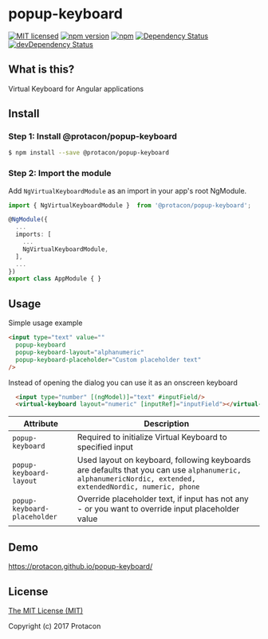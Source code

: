 # popup-keyboard
[![MIT licensed](https://img.shields.io/badge/license-MIT-blue.svg)](LICENSE)
[![npm version](https://badge.fury.io/js/%40protacon%2Fpopup-keyboard.svg)](https://badge.fury.io/js/%40protacon%2Fpopup-keyboard)
[![npm](https://img.shields.io/npm/dm/@protacon/popup-keyboard.svg)](https://www.npmjs.com/package/@protacon/popup-keyboard)
[![Dependency Status](https://david-dm.org/protacon/popup-keyboard.svg)](https://david-dm.org/protacon/popup-keyboard)
[![devDependency Status](https://david-dm.org/protacon/popup-keyboard/dev-status.svg)](https://david-dm.org/protacon/popup-keyboard#info=devDependencies)

## What is this?
Virtual Keyboard for Angular applications

## Install
### Step 1: Install @protacon/popup-keyboard
```bash
$ npm install --save @protacon/popup-keyboard
```

### Step 2: Import the module
Add `NgVirtualKeyboardModule` as an import in your app's root NgModule.
```typescript
import { NgVirtualKeyboardModule }  from '@protacon/popup-keyboard';

@NgModule({
  ...
  imports: [
    ...
    NgVirtualKeyboardModule,
  ],
  ...
})
export class AppModule { }
```

## Usage
Simple usage example
```html
<input type="text" value=""
  popup-keyboard
  popup-keyboard-layout="alphanumeric"
  popup-keyboard-placeholder="Custom placeholder text"
/>
```
Instead of opening the dialog you can use it as an onscreen keyboard
```html
  <input type="number" [(ngModel)]="text" #inputField/>
  <virtual-keyboard layout="numeric" [inputRef]="inputField"></virtual-keyboard>
```
| Attribute | Description |
| --- | --- |
| `popup-keyboard`             | Required to initialize Virtual Keyboard to specified input |
| `popup-keyboard-layout`      | Used layout on keyboard, following keyboards are defaults that you can use `alphanumeric, alphanumericNordic, extended, extendedNordic, numeric, phone` |
| `popup-keyboard-placeholder` | Override placeholder text, if input has not any - or you want to override input placeholder value |

## Demo
https://protacon.github.io/popup-keyboard/

## License
[The MIT License (MIT)](LICENSE)

Copyright (c) 2017 Protacon
